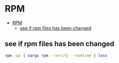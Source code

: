 # RPM
<!--ts-->
   * [RPM](#rpm)
      * [see if rpm files has been changed](#see-if-rpm-files-has-been-changed)

<!-- Added by: morelly_t1, at: Sat 02 Jan 2021 07:53:59 PM CET -->

<!--te-->

## see if rpm files has been changed
```bash
rpm -qa | xargs rpm --verify --nomtime | less
```

